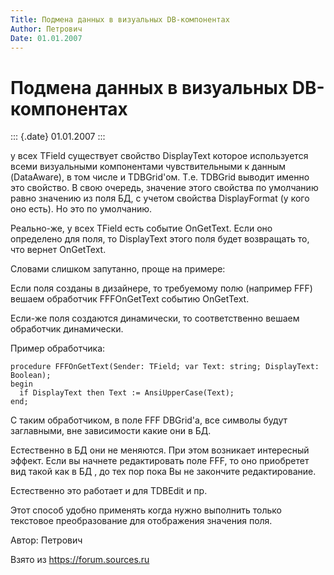 ```yaml
---
Title: Подмена данных в визуальных DB-компонентах
Author: Петрович
Date: 01.01.2007
---
```



Подмена данных в визуальных DB-компонентах
==========================================

::: {.date}
01.01.2007
:::

у всех TField существует свойство DisplayText которое используется всеми
визуальными компонентами чувствительными к данным (DataAware), в том
числе и TDBGrid\'ом. Т.е. TDBGrid выводит именно это свойство. В свою
очередь, значение этого свойства по умолчанию равно значению из поля БД,
с учетом свойства DisplayFormat (у кого оно есть). Но это по умолчанию.

Реально-же, у всех TField есть событие OnGetText. Если оно определено
для поля, то DisplayText этого поля будет возвращать то, что вернет
OnGetText.

Словами слишком запутанно, проще на примере:

Если поля созданы в дизайнере, то требуемому полю (например FFF) вешаем
обработчик FFFOnGetText событию OnGetText.

Если-же поля создаются динамически, то соответственно вешаем обработчик
динамически.

Пример обработчика:

    procedure FFFOnGetText(Sender: TField; var Text: string; DisplayText: Boolean); 
    begin 
      if DisplayText then Text := AnsiUpperCase(Text); 
    end;

С таким обработчиком, в поле FFF DBGrid\'а, все символы будут
заглавными, вне зависимости какие они в БД.

Естественно в БД они не меняются. При этом возникает интересный эффект.
Если вы начнете редактировать поле FFF, то оно приобретет вид такой как
в БД , до тех пор пока Вы не закончите редактирование.

Естественно это работает и для TDBEdit и пр.

Этот способ удобно применять когда нужно выполнить только текстовое
преобразование для отображения значения поля.

Автор: Петрович

Взято из <https://forum.sources.ru>
